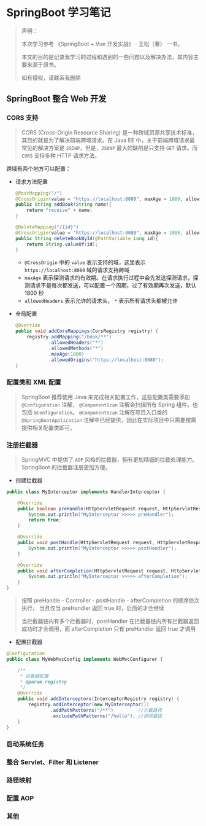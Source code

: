 # SpringBoot 学习笔记

> 声明：
> 
> 本次学习参考 《SpringBoot + Vue 开发实战》 · 王松（著） 一书。
> 
> 本文的目的是记录我学习的过程和遇到的一些问题以及解决办法，其内容主要来源于原书。
> 
> 如有侵权，请联系我删除

## SpringBoot 整合 Web 开发

### CORS 支持

> CORS (Cross-Origin Resource Sharing) 是一种跨域资源共享技术标准，其目的就是为了解决前端跨域请求。在 Java EE 中，关于前端跨域请求最常见的解决方案是 `JSONP`，但是，`JSONP` 最大的缺陷是只支持 `GET` 请求。而 `CORS` 支持多种 HTTP 请求方法。

跨域有两个地方可以配置：

- 请求方法配置

	```java
	@PostMapping("/")
    @CrossOrigin(value = "https://localhost:8080", maxAge = 1800, allowedHeaders = "*")
    public String addBook(String name){
        return "receive" + name;
    }

    @DeleteMapping("/{id}")
    @CrossOrigin(value = "https://localhost:8080", maxAge = 1800, allowedHeaders = "*")
    public String deleteBookById(@PathVariable Long id){
        return String.valueOf(id);
    }
	```

	- `@CrossOrigin` 中的 `value` 表示支持的域，这里表示 `https://localhost:8080` 域的请求支持跨域
	- `maxAge` 表示探测请求的有效期。在请求执行过程中会先发送探测请求，探测请求不是每次都发送，可以配置一个周期，过了有效期再次发送，默认 1800 秒
	- `allowedHeaders` 表示允许的请求头， `*` 表示所有请求头都被允许

- 全局配置

	```java
	@Override
    public void addCorsMappings(CorsRegistry registry) {
        registry.addMapping("/book/**")
                .allowedHeaders("*")
                .allowedMethods("*")
                .maxAge(1800)
                .allowedOrigins("https://localhost:8080");
    }
	```
	

### 配置类和 XML 配置

> SpringBoot 推荐使用 Java 来完成相关配置工作，这些配置类需要添加 `@Configuration` 注解， `@ComponentScan` 注解会扫描所有 Spring 组件，也包括 `@Configuration`。 `@ComponentScan` 注解在项目入口类的 `@SpringBootApplication` 注解中已经提供，因此在实际项目中只需要按需提供相关配置类即可。

### 注册拦截器

> SpringMVC 中提供了 `AOP` 风格的拦截器，拥有更加精细的拦截处理能力。 SpringBoot 的拦截器注册更加方便。

- 创建拦截器

```java
public class MyInterceptor implements HandlerInterceptor {

    @Override
    public boolean preHandle(HttpServletRequest request, HttpServletResponse response, Object handler) throws Exception {
        System.out.println("MyInterceptor >>>>> preHandler");
        return true;
    }

    @Override
    public void postHandle(HttpServletRequest request, HttpServletResponse response, Object handler, ModelAndView modelAndView) throws Exception {
        System.out.println("MyInterceptor >>>>> postHandler");
    }

    @Override
    public void afterCompletion(HttpServletRequest request, HttpServletResponse response, Object handler, Exception ex) throws Exception {
        System.out.println("MyInterceptor >>>>> afterCompletion");
    }
}
```

> 按照 preHandle - Controller - postHandle - afterCompletion 的顺序依次执行， 当且仅当 preHandler 返回 true 时，后面的才会继续
> 
> 当拦截器链内有多个拦截器时，postHandler 在拦截器链内所有拦截器返回成功时才会调用，而 afterCompletion 只有 preHandler 返回 true 才调用

- 配置拦截器

```java
@Configuration
public class MyWebMvcConfig implements WebMvcConfigurer {

    /**
     * 拦截器配置
     * @param registry
     */
    @Override
    public void addInterceptors(InterceptorRegistry registry) {
        registry.addInterceptor(new MyInterceptor())
                .addPathPatterns("/**")         //拦截路径
                .excludePathPatterns("/hello"); //排除路径
    }
}
```

### 启动系统任务

### 整合 Servlet、Filter 和 Listener

### 路径映射

### 配置 AOP

### 其他

